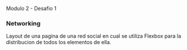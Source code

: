 Modulo 2 - Desafio 1
### Networking
Layout de una pagina de una red social en cual se utiliza Flexbox para la distribucion de todos los elementos de ella.
